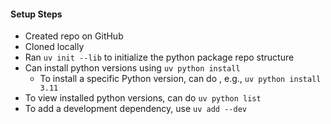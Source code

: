 

#### Setup Steps

- Created repo on GitHub
- Cloned locally
- Ran `uv init --lib` to initialize the python package repo structure
- Can install python versions using `uv python install`
  - To install a specific Python version, can do , e.g., `uv python install 3.11`
- To view installed python versions, can do `uv python list`
- To add a development dependency, use `uv add --dev`